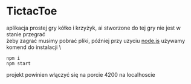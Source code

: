 # TictacToe
aplikacja prostej gry kółko i krzyżyk, ai stworzone do tej gry nie jest w stanie przegrać \
żeby zagrać musimy pobrać pliki, później przy uzyciu [node.js](https://nodejs.org/en) używamy komend do instalacji \
```
npm i
npm start
```
projekt powinien włączyć się na porcie 4200 na localhoscie




